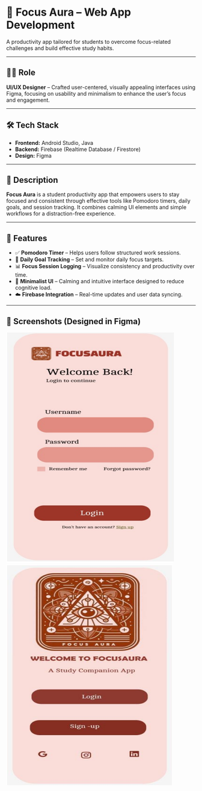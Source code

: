 # 📱 Focus Aura – Web App Development

A productivity app tailored for students to overcome focus-related challenges and build effective study habits.

---

## 👩‍🎨 Role

**UI/UX Designer** – Crafted user-centered, visually appealing interfaces using Figma, focusing on usability and minimalism to enhance the user’s focus and engagement.

---

## 🛠️ Tech Stack

- **Frontend:** Android Studio, Java  
- **Backend:** Firebase (Realtime Database / Firestore)  
- **Design:** Figma  

---

## 🔹 Description

**Focus Aura** is a student productivity app that empowers users to stay focused and consistent through effective tools like Pomodoro timers, daily goals, and session tracking. It combines calming UI elements and simple workflows for a distraction-free experience.

---

## 🚀 Features

- ✅ **Pomodoro Timer** – Helps users follow structured work sessions.
- 🎯 **Daily Goal Tracking** – Set and monitor daily focus targets.
- 📊 **Focus Session Logging** – Visualize consistency and productivity over time.
- 🌙 **Minimalist UI** – Calming and intuitive interface designed to reduce cognitive load.
- ☁️ **Firebase Integration** – Real-time updates and user data syncing.

---

## 📱 Screenshots (Designed in Figma)





![Home Screen](https://github.com/Anamika-Gurung/focusaura/blob/main/focusaura%20login%20page.png)
![Welcome Page](https://github.com/Anamika-Gurung/focusaura/blob/main/focusaura%20sign%20in%20page%20.png)
